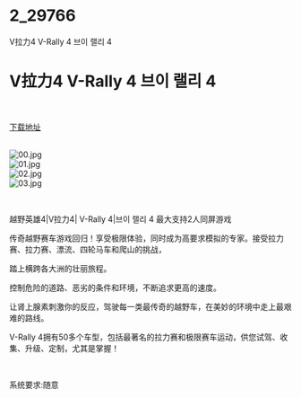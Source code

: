 # 2_29766
V拉力4 V-Rally 4 브이 랠리 4
# V拉力4 V-Rally 4 브이 랠리 4
 <br/></br>
[下载地址](https://www.switch520.cc/article/29766 "下载地址")
<br/></br>

<p><img title="00.jpg" src="https://www.switch520.cc/muke_img/2022_04_16_f9b0a0d707da0.jpg" alt="00.jpg"><br>
<img title="01.jpg" src="https://www.switch520.cc/muke_img/2022_04_16_43ec91389bf40.jpg" alt="01.jpg"><br>
<img title="02.jpg" src="https://www.switch520.cc/muke_img/2022_04_16_17dc1fa949baa.jpg" alt="02.jpg"><br>
<img title="03.jpg" src="https://www.switch520.cc/muke_img/2022_04_16_f76dc5ecec09c.jpg" alt="03.jpg"></p>
<p>&nbsp;</p>
<p>越野英雄4|V拉力4| V-Rally 4|브이 랠리 4 最大支持2人同屏游戏</p>
<p>传奇越野赛车游戏回归！享受极限体验，同时成为高要求模拟的专家。接受拉力赛、拉力赛、漂流、四轮马车和爬山的挑战，</p>
<p>踏上横跨各大洲的壮丽旅程。</p>
<p>控制危险的道路、恶劣的条件和环境，不断追求更高的速度。</p>
<p>让肾上腺素刺激你的反应，驾驶每一类最传奇的越野车，在美妙的环境中走上最艰难的路线。</p>
<p>V-Rally 4拥有50多个车型，包括最著名的拉力赛和极限赛车运动，供您试驾、收集、升级、定制，尤其是掌握！</p>
<p>&nbsp;</p>
<p>系统要求:随意</p>



